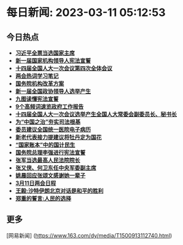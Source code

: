
# 每日新闻: 2023-03-11 05:12:53
## 今日热点

- **[习近平全票当选国家主席](https://www.163.com/search?keyword=%E4%B9%A0%E8%BF%91%E5%B9%B3%E5%85%A8%E7%A5%A8%E5%BD%93%E9%80%89%E5%9B%BD%E5%AE%B6%E4%B8%BB%E5%B8%AD)**
- **[新一届国家机构领导人宪法宣誓](https://www.163.com/search?keyword=%E6%96%B0%E4%B8%80%E5%B1%8A%E5%9B%BD%E5%AE%B6%E6%9C%BA%E6%9E%84%E9%A2%86%E5%AF%BC%E4%BA%BA%E5%AE%AA%E6%B3%95%E5%AE%A3%E8%AA%93)**
- **[十四届全国人大一次会议第四次全体会议](https://www.163.com/search?keyword=%E5%8D%81%E5%9B%9B%E5%B1%8A%E5%85%A8%E5%9B%BD%E4%BA%BA%E5%A4%A7%E4%B8%80%E6%AC%A1%E4%BC%9A%E8%AE%AE%E7%AC%AC%E5%9B%9B%E6%AC%A1%E5%85%A8%E4%BD%93%E4%BC%9A%E8%AE%AE)**
- **[两会热词学习笔记](https://www.163.com/search?keyword=%E4%B8%A4%E4%BC%9A%E7%83%AD%E8%AF%8D%E5%AD%A6%E4%B9%A0%E7%AC%94%E8%AE%B0)**
- **[国务院机构改革方案](https://www.163.com/search?keyword=%E5%9B%BD%E5%8A%A1%E9%99%A2%E6%9C%BA%E6%9E%84%E6%94%B9%E9%9D%A9%E6%96%B9%E6%A1%88)**
- **[新一届全国政协领导人选举产生](https://www.163.com/search?keyword=%E6%96%B0%E4%B8%80%E5%B1%8A%E5%85%A8%E5%9B%BD%E6%94%BF%E5%8D%8F%E9%A2%86%E5%AF%BC%E4%BA%BA%E9%80%89%E4%B8%BE%E4%BA%A7%E7%94%9F)**
- **[九图读懂宪法宣誓](https://www.163.com/search?keyword=%E4%B9%9D%E5%9B%BE%E8%AF%BB%E6%87%82%E5%AE%AA%E6%B3%95%E5%AE%A3%E8%AA%93)**
- **[9个高频词速览政府工作报告](https://www.163.com/search?keyword=9%E4%B8%AA%E9%AB%98%E9%A2%91%E8%AF%8D%E9%80%9F%E8%A7%88%E6%94%BF%E5%BA%9C%E5%B7%A5%E4%BD%9C%E6%8A%A5%E5%91%8A)**
- **[十四届全国人大一次会议选举产生全国人大常委会副委员长、秘书长](https://www.163.com/search?keyword=%E5%8D%81%E5%9B%9B%E5%B1%8A%E5%85%A8%E5%9B%BD%E4%BA%BA%E5%A4%A7%E4%B8%80%E6%AC%A1%E4%BC%9A%E8%AE%AE%E9%80%89%E4%B8%BE%E4%BA%A7%E7%94%9F%E5%85%A8%E5%9B%BD%E4%BA%BA%E5%A4%A7%E5%B8%B8%E5%A7%94%E4%BC%9A%E5%89%AF%E5%A7%94%E5%91%98%E9%95%BF%E3%80%81%E7%A7%98%E4%B9%A6%E9%95%BF)**
- **[为“中国之治”夯实司法根基](https://www.163.com/search?keyword=%E4%B8%BA%E2%80%9C%E4%B8%AD%E5%9B%BD%E4%B9%8B%E6%B2%BB%E2%80%9D%E5%A4%AF%E5%AE%9E%E5%8F%B8%E6%B3%95%E6%A0%B9%E5%9F%BA)**
- **[委员建议全国统一医院电子病历](https://www.163.com/search?keyword=%E5%A7%94%E5%91%98%E5%BB%BA%E8%AE%AE%E5%85%A8%E5%9B%BD%E7%BB%9F%E4%B8%80%E5%8C%BB%E9%99%A2%E7%94%B5%E5%AD%90%E7%97%85%E5%8E%86)**
- **[新老代表接力提建议将牡丹定为国花](https://www.163.com/search?keyword=%E6%96%B0%E8%80%81%E4%BB%A3%E8%A1%A8%E6%8E%A5%E5%8A%9B%E6%8F%90%E5%BB%BA%E8%AE%AE%E5%B0%86%E7%89%A1%E4%B8%B9%E5%AE%9A%E4%B8%BA%E5%9B%BD%E8%8A%B1)**
- **[“国家账本”中的国计民生](https://www.163.com/search?keyword=%E2%80%9C%E5%9B%BD%E5%AE%B6%E8%B4%A6%E6%9C%AC%E2%80%9D%E4%B8%AD%E7%9A%84%E5%9B%BD%E8%AE%A1%E6%B0%91%E7%94%9F)**
- **[国务院总理李强进行宪法宣誓](https://www.163.com/search?keyword=%E5%9B%BD%E5%8A%A1%E9%99%A2%E6%80%BB%E7%90%86%E6%9D%8E%E5%BC%BA%E8%BF%9B%E8%A1%8C%E5%AE%AA%E6%B3%95%E5%AE%A3%E8%AA%93)**
- **[张军当选最高人民法院院长](https://www.163.com/search?keyword=%E5%BC%A0%E5%86%9B%E5%BD%93%E9%80%89%E6%9C%80%E9%AB%98%E4%BA%BA%E6%B0%91%E6%B3%95%E9%99%A2%E9%99%A2%E9%95%BF)**
- **[张又侠、何卫东任中央军委副主席](https://www.163.com/search?keyword=%E5%BC%A0%E5%8F%88%E4%BE%A0%E3%80%81%E4%BD%95%E5%8D%AB%E4%B8%9C%E4%BB%BB%E4%B8%AD%E5%A4%AE%E5%86%9B%E5%A7%94%E5%89%AF%E4%B8%BB%E5%B8%AD)**
- **[姚晨回应张颂文感谢她一辈子](https://www.163.com/search?keyword=%E5%A7%9A%E6%99%A8%E5%9B%9E%E5%BA%94%E5%BC%A0%E9%A2%82%E6%96%87%E6%84%9F%E8%B0%A2%E5%A5%B9%E4%B8%80%E8%BE%88%E5%AD%90)**
- **[3月11日两会日程](https://www.163.com/search?keyword=3%E6%9C%8811%E6%97%A5%E4%B8%A4%E4%BC%9A%E6%97%A5%E7%A8%8B)**
- **[王毅:沙特伊朗北京对话是和平的胜利](https://www.163.com/search?keyword=%E7%8E%8B%E6%AF%85%3A%E6%B2%99%E7%89%B9%E4%BC%8A%E6%9C%97%E5%8C%97%E4%BA%AC%E5%AF%B9%E8%AF%9D%E6%98%AF%E5%92%8C%E5%B9%B3%E7%9A%84%E8%83%9C%E5%88%A9)**
- **[郑重的誓言:人民的选择](https://www.163.com/search?keyword=%E9%83%91%E9%87%8D%E7%9A%84%E8%AA%93%E8%A8%80+%E4%BA%BA%E6%B0%91%E7%9A%84%E9%80%89%E6%8B%A9)**

## 更多
[网易新闻] (https://www.163.com/dy/media/T1500913112740.html)
